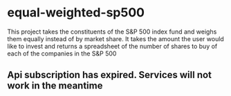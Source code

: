 # equal-weighted-sp500
This project takes the constituents of the S&amp;P 500 index fund and weighs them equally instead of by market share. It takes the amount the user would like to invest and returns a spreadsheet of the number of shares to buy of each of the companies in the S&amp;P 500

## Api subscription has expired. Services will not work in the meantime
